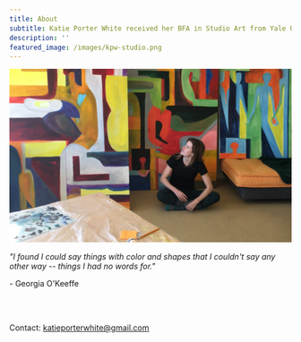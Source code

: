 ```yaml
---
title: About
subtitle: Katie Porter White received her BFA in Studio Art from Yale University, studied for one year at the Hoffberger School of Painting at MICA and is now a practicing artist in Denver, Colorado. Katie's work has been featured in exhibitions and private shows in New York City, San Francisco, Washington DC, Baltimore and Denver.
description: ''
featured_image: /images/kpw-studio.png
---
```


![](/images/kpw-studio.png)

*"I found I could say things with color and shapes that I couldn't say any other way -- things I had no words for."*

- Georgia O'Keeffe

<br>

<br>

Contact: katieporterwhite@gmail.com
